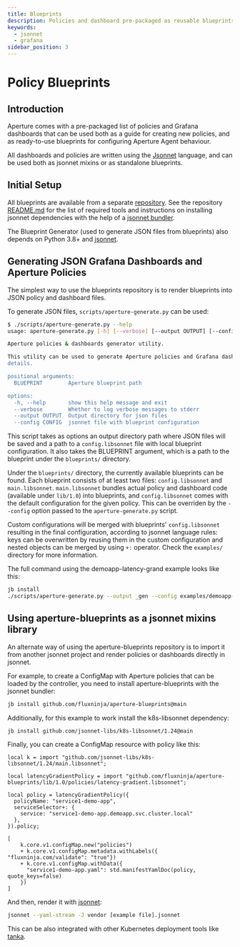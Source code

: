 ```yaml
---
title: Blueprints
description: Policies and dashboard pre-packaged as reusable blueprints
keywords:
  - jsonnet
  - grafana
sidebar_position: 3
---
```


# Policy Blueprints

## Introduction

Aperture comes with a pre-packaged list of policies and Grafana dashboards that
can be used both as a guide for creating new policies, and as ready-to-use
blueprints for configuring Aperture Agent behaviour.

All dashboards and policies are written using the [Jsonnet][jsonnet-lang]
language, and can be used both as jsonnet mixins or as standalone blueprints.

[jsonnet-lang]: https://jsonnet.org

## Initial Setup

All blueprints are available from a separate [repository][aperture-blueprints].
See the repository [README.md][blueprints-readme] for the list of required tools
and instructions on installing jsonnet dependencies with the help of a [jsonnet
bundler][jb].

The Blueprint Generator (used to generate JSON files from blueprints) also
depends on Python 3.8+ and [jsonnet][go-jsonnet].

[k8s-libsonnet]: https://github.com/jsonnet-libs/k8s-libsonnet
[aperture-blueprints]: https://github.com/fluxninja/aperture-blueprints
[blueprints-readme]:
  https://github.com/fluxninja/aperture-blueprints/blob/main/README.md
[jb]: https://github.com/jsonnet-bundler/jsonnet-bundler
[go-jsonnet]: https://github.com/google/go-jsonnet

## Generating JSON Grafana Dashboards and Aperture Policies

The simplest way to use the blueprints repository is to render blueprints into
JSON policy and dashboard files.

To generate JSON files, `scripts/aperture-generate.py` can be used:

```sh
$ ./scripts/aperture-generate.py --help
usage: aperture-generate.py [-h] [--verbose] [--output OUTPUT] [--config CONFIG] BLUEPRINT

Aperture policies & dashboards generator utility.

This utility can be used to generate Aperture policies and Grafana dashboards "in-place". Check [aperture-blueprint's README.md](https://github.com/fluxninja/aperture-blueprints/blob/main/README.md) for more
details.

positional arguments:
  BLUEPRINT        Aperture blueprint path

options:
  -h, --help       show this help message and exit
  --verbose        Whether to log verbose messages to stderr
  --output OUTPUT  Output directory for json files
  --config CONFIG  jsonnet file with blueprint configuration
```

This script takes as options an output directory path where JSON files will be
saved and a path to a `config.libsonnet` file with local blueprint
configuration. It also takes the BLUEPRINT argument, which is a path to the
blueprint under the `blueprints/` directory.

Under the `blueprints/` directory, the currently available blueprints can be
found. Each blueprint consists of at least two files: `config.libsonnet` and
`main.libsonnet`. `main.libsonnet` bundles actual policy and dashboard code
(available under `lib/1.0`) into blueprints, and `config.libsonnet` comes with
the default configuration for the given policy. This can be overriden by the
`--config` option passed to the `aperture-generate.py` script.

Custom configurations will be merged with blueprints' `config.libsonnet`
resulting in the final configuration, according to jsonnet language rules: keys
can be overwritten by reusing them in the custom configuration and nested
objects can be merged by using `+:` operator. Check the `examples/` directory
for more information.

The full command using the demoapp-latency-grand example looks like this:

```sh
jb install
./scripts/aperture-generate.py --output _gen --config examples/demoapp-latency-gradient.jsonnet blueprints/latency-gradient
```

## Using aperture-blueprints as a jsonnet mixins library

An alternate way of using the aperture-blueprints repository is to import it
from another jsonnet project and render policies or dashboards directly in
jsonnet.

For example, to create a ConfigMap with Aperture policies that can be loaded by
the controller, you need to install aperture-blueprints with the jsonnet
bundler:

```sh
jb install github.com/fluxninja/aperture-blueprints@main
```

Additionally, for this example to work install the k8s-libsonnet dependency:

```sh
jb install github.com/jsonnet-libs/k8s-libsonnet/1.24@main
```

Finally, you can create a ConfigMap resource with policy like this:

```jsonnet
local k = import "github.com/jsonnet-libs/k8s-libsonnet/1.24/main.libsonnet";

local latencyGradientPolicy = import "github.com/fluxninja/aperture-blueprints/lib/1.0/policies/latency-gradient.libsonnet";

local policy = latencyGradientPolicy({
  policyName: "service1-demo-app",
  serviceSelector+: {
    service: "service1-demo-app.demoapp.svc.cluster.local"
  },
}).policy;

[
    k.core.v1.configMap.new("policies")
	+ k.core.v1.configMap.metadata.withLabels({ "fluxninja.com/validate": "true"})
	+ k.core.v1.configMap.withData({
	  "service1-demo-app.yaml": std.manifestYamlDoc(policy, quote_keys=false)
	})
]
```

And then, render it with [jsonnet][jsonnet]:

```sh
jsonnet --yaml-stream -J vendor [example file].jsonnet
```

This can be also integrated with other Kubernetes deployment tools like
[tanka][tk].

[jsonnet]: https://github.com/google/go-jsonnet
[tk]: https://grafana.com/oss/tanka/
